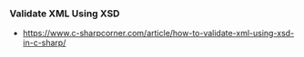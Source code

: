 ### Validate XML Using XSD 
- https://www.c-sharpcorner.com/article/how-to-validate-xml-using-xsd-in-c-sharp/
